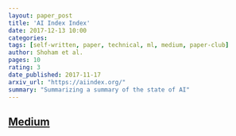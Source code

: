 ```yaml
---
layout: paper_post
title: 'AI Index Index'
date: 2017-12-13 10:00
categories:
tags: [self-written, paper, technical, ml, medium, paper-club]
author: Shoham et al.
pages: 10
rating: 3
date_published: 2017-11-17
arxiv_url: "https://aiindex.org/"
summary: "Summarizing a summary of the state of AI"
---
```


## [Medium](https://medium.com/paper-club/ai-index-index-ae0e3a8083d8)
